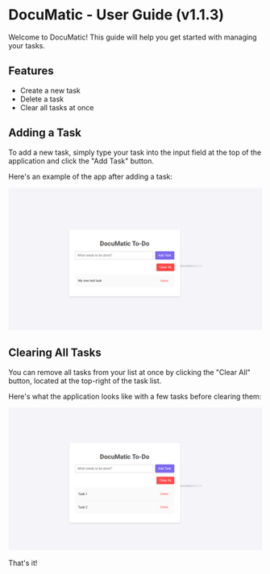# DocuMatic - User Guide (v1.1.3)

Welcome to DocuMatic! This guide will help you get started with managing your tasks.

## Features
- Create a new task
- Delete a task
- Clear all tasks at once

## Adding a Task

To add a new task, simply type your task into the input field at the top of the application and click the "Add Task" button.

Here's an example of the app after adding a task:

![Screenshot of adding a task](./todo-app-task-added.png)

## Clearing All Tasks

You can remove all tasks from your list at once by clicking the "Clear All" button, located at the top-right of the task list.

Here's what the application looks like with a few tasks before clearing them:

![Screenshot of tasks before clearing](./todo-app-before-clear.png)

That's it!
